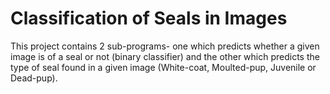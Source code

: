 # Classification of Seals in Images

This project contains 2 sub-programs- one which predicts whether a given image is of a seal or not (binary classifier) and the other which predicts the type of seal found in a given image (White-coat, Moulted-pup, Juvenile or Dead-pup).